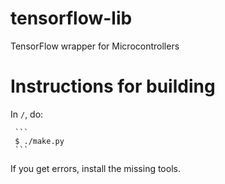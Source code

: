 # tensorflow-lib #
TensorFlow wrapper for Microcontrollers

Instructions for building
=========================

In `/`, do:

     ```
     $ ./make.py
     ```

If you get errors, install the missing tools.
